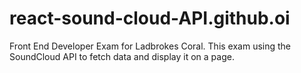 # react-sound-cloud-API.github.oi
Front End Developer Exam for Ladbrokes Coral. This exam using the SoundCloud API to fetch data and display it on a page.
